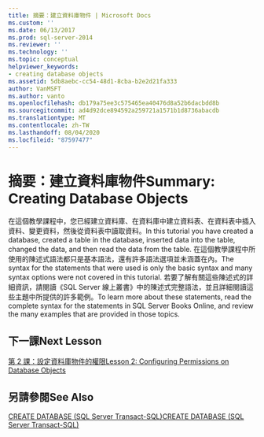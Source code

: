 ```yaml
---
title: 摘要：建立資料庫物件 | Microsoft Docs
ms.custom: ''
ms.date: 06/13/2017
ms.prod: sql-server-2014
ms.reviewer: ''
ms.technology: ''
ms.topic: conceptual
helpviewer_keywords:
- creating database objects
ms.assetid: 5db8aebc-cc54-48d1-8cba-b2e2d21fa333
author: VanMSFT
ms.author: vanto
ms.openlocfilehash: db179a75ee3c575465ea40476d8a52b6dacbdd8b
ms.sourcegitcommit: ad4d92dce894592a259721a1571b1d8736abacdb
ms.translationtype: MT
ms.contentlocale: zh-TW
ms.lasthandoff: 08/04/2020
ms.locfileid: "87597477"
---
```

# <a name="summary-creating-database-objects"></a><span data-ttu-id="72c87-102">摘要：建立資料庫物件</span><span class="sxs-lookup"><span data-stu-id="72c87-102">Summary: Creating Database Objects</span></span>
  <span data-ttu-id="72c87-103">在這個教學課程中，您已經建立資料庫、在資料庫中建立資料表、在資料表中插入資料、變更資料，然後從資料表中讀取資料。</span><span class="sxs-lookup"><span data-stu-id="72c87-103">In this tutorial you have created a database, created a table in the database, inserted data into the table, changed the data, and then read the data from the table.</span></span> <span data-ttu-id="72c87-104">在這個教學課程中所使用的陳述式語法都只是基本語法，還有許多語法選項並未涵蓋在內。</span><span class="sxs-lookup"><span data-stu-id="72c87-104">The syntax for the statements that were used is only the basic syntax and many syntax options were not covered in this tutorial.</span></span> <span data-ttu-id="72c87-105">若要了解有關這些陳述式的詳細資訊，請閱讀《SQL Server 線上叢書》中的陳述式完整語法，並且詳細閱讀這些主題中所提供的許多範例。</span><span class="sxs-lookup"><span data-stu-id="72c87-105">To learn more about these statements, read the complete syntax for the statements in SQL Server Books Online, and review the many examples that are provided in those topics.</span></span>  
  
## <a name="next-lesson"></a><span data-ttu-id="72c87-106">下一課</span><span class="sxs-lookup"><span data-stu-id="72c87-106">Next Lesson</span></span>  
 [<span data-ttu-id="72c87-107">第 2 課：設定資料庫物件的權限</span><span class="sxs-lookup"><span data-stu-id="72c87-107">Lesson 2: Configuring Permissions on Database Objects</span></span>](lesson-2-configuring-permissions-on-database-objects.md)  
  
## <a name="see-also"></a><span data-ttu-id="72c87-108">另請參閱</span><span class="sxs-lookup"><span data-stu-id="72c87-108">See Also</span></span>  
 [<span data-ttu-id="72c87-109">CREATE DATABASE &#40;SQL Server Transact-SQL&#41;</span><span class="sxs-lookup"><span data-stu-id="72c87-109">CREATE DATABASE &#40;SQL Server Transact-SQL&#41;</span></span>](/sql/t-sql/statements/create-database-sql-server-transact-sql)  
  
  
